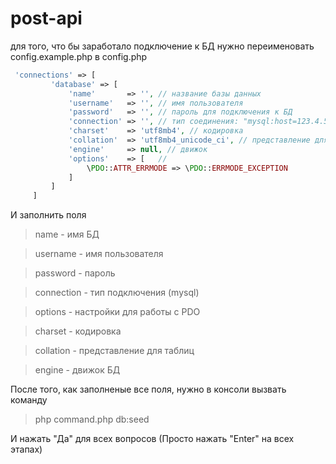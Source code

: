# post-api
для того, что бы заработало подключение к БД
нужно переименовать config.example.php в config.php

```php
 'connections' => [
         'database' => [
             'name'       => '', // название базы данных
             'username'   => '', // имя пользователя
             'password'   => '', // пароль для подключения к БД
             'connection' => '', // тип соединения: "mysql:host=123.4.5.6", "sqlite:example.db" ...etc
             'charset'    => 'utf8mb4', // кодировка
             'collation'  => 'utf8mb4_unicode_ci', // представление для таблиц
             'engine'     => null, // движок
             'options'    => [   //
                 \PDO::ATTR_ERRMODE => \PDO::ERRMODE_EXCEPTION
             ]
         ]
     ]
```

И заполнить поля
> name - имя БД

> username - имя пользователя

> password - пароль

> connection - тип подключения (mysql)

> options - настройки для работы с PDO

> charset - кодировка

> collation - представление для таблиц

> engine - движок БД

После того, как заполненые все поля, нужно в консоли вызвать команду

> php command.php db:seed

И нажать "Да" для всех вопросов (Просто нажать "Enter" на всех этапах)